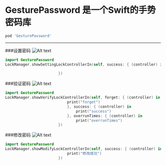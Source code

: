 # GesturePassword 是一个Swift的手势密码库
>
```ruby
pod 'GesturePassword'
```


***

###设置密码
![Alt text](https://github.com/huangboju/GesturePassword/blob/master/Resources/setting.gif)
>
```swift
import GesturePassword
LockManager.showSettingLockControllerIn(self, success: { (controller) in
                            
                        })
```

###验证密码
![Alt text](https://github.com/huangboju/GesturePassword/blob/master/Resources/Verify.gif)
>
```swift
import GesturePassword
LockManager.showVerifyLockControllerIn(self, forget: { (controller) in
                            print("forget")
                            }, success: { (controller) in
                                print("success")
                            }, overrunTimes: { (controller) in
                                print("overrunTimes")
                        })
```

###修改密码
![Alt text](https://github.com/huangboju/GesturePassword/blob/master/Resources/Modify.gif)
>
```swift
import GesturePassword
LockManager.showModifyLockControllerIn(self, success: { (controller) in
                            print("修改成功")
                        })
```
